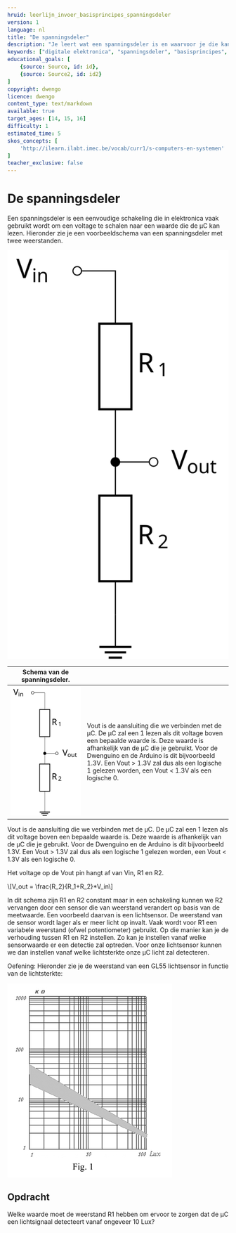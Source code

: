 ```yaml
---
hruid: leerlijn_invoer_basisprincipes_spanningsdeler
version: 1
language: nl
title: "De spanningsdeler"
description: "Je leert wat een spanningsdeler is en waarvoor je die kan gebruiken."
keywords: ["digitale elektronica", "spanningsdeler", "basisprincipes", "microcontroller", "µC", "arduino", "dwenguino"]
educational_goals: [
    {source: Source, id: id}, 
    {source: Source2, id: id2}
]
copyright: dwengo
licence: dwengo
content_type: text/markdown
available: true
target_ages: [14, 15, 16]
difficulty: 1
estimated_time: 5
skos_concepts: [
    'http://ilearn.ilabt.imec.be/vocab/curr1/s-computers-en-systemen'
]
teacher_exclusive: false
---
```


# De spanningsdeler


Een spanningsdeler is een eenvoudige schakeling die in elektronica vaak gebruikt wordt om een voltage te schalen naar een waarde die de µC kan lezen. Hieronder zie je een voorbeeldschema van een spanningsdeler met twee weerstanden.

<img src="img/spanningsdeler.svg" alt="Schema van de spanningsdeler" title="Schema van de spanningsdeler.">

| Schema van de spanningsdeler. |  |
| - | - |
| !["Schema van de spanningsdeler"](img/spanningsdeler.svg "Schema van de spanningsdeler") | Vout is de aansluiting die we verbinden met de µC. De µC zal een 1 lezen als dit voltage boven een bepaalde waarde is. Deze waarde is afhankelijk van de µC die je gebruikt. Voor de Dwenguino en de Arduino is dit bijvoorbeeld 1.3V. Een Vout > 1.3V zal dus als een logische 1 gelezen worden, een Vout < 1.3V als een logische 0. |

Vout is de aansluiting die we verbinden met de µC. De µC zal een 1 lezen als dit voltage boven een bepaalde waarde is. Deze waarde is afhankelijk van de µC die je gebruikt. Voor de Dwenguino en de Arduino is dit bijvoorbeeld 1.3V. Een Vout > 1.3V zal dus als een logische 1 gelezen worden, een Vout < 1.3V als een logische 0. 

Het voltage op de Vout pin hangt af van Vin, R1 en R2. 

\\[V_out = \frac{R_2}{R_1+R_2}*V_in\\]

In dit schema zijn R1 en R2 constant maar in een schakeling kunnen we R2 vervangen door een sensor die van weerstand verandert op basis van de meetwaarde. Een voorbeeld daarvan is een lichtsensor. De weerstand van de sensor wordt lager als er meer licht op invalt. Vaak wordt voor R1 een variabele weerstand (ofwel potentiometer) gebruikt. Op die manier kan je de verhouding tussen R1 en R2 instellen. Zo kan je instellen vanaf welke sensorwaarde er een detectie zal optreden. Voor onze lichtsensor kunnen we dan instellen vanaf welke lichtsterkte onze µC licht zal detecteren. 

Oefening: Hieronder zie je de weerstand van een GL55 lichtsensor in functie van de lichtsterkte:

<img src="img/sensor_karakteristiek.png" alt="Weerstand van een GL55 lichtsensor." title="Weerstand van een GL55 lichtsensor.">

<div class="dwengo-content assignment">
    <h2>Opdracht</h2>
    <p>
    Welke waarde moet de weerstand R1 hebben om ervoor te zorgen dat de µC een lichtsignaal detecteert vanaf ongeveer 10 Lux?
    </p>
</div>
